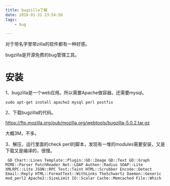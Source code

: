 ```yaml
---
title: bugzilla了解
date: 2018-01-31 23:54:58
tags:
	- bug

---
```




对于带名字里带zilla的软件都有一种好感。

bugzilla是开源免费的bug管理工具。



# 安装

1、bugzilla是一个web应用。所以需要Apache做容器。还需要mysql。

```
sudo apt-get install apache2 mysql perl postfix 
```

2、下载bugzilla的代码。

https://ftp.mozilla.org/pub/mozilla.org/webtools/bugzilla-5.0.2.tar.gz

大概3M，不多。

3、解压，运行里面的check perl的脚本，发现有一堆的modules需要安装，又是下载又是编译的，很慢。

```
 GD Chart::Lines Template::Plugin::GD::Image GD::Text GD::Graph MIME::Parser PatchReader Net::LDAP Authen::Radius SOAP::Lite XMLRPC::Lite JSON::RPC Test::Taint HTML::Scrubber Encode::Detect Email::Reply HTML::FormatText::WithLinks TheSchwartz Daemon::Generic mod_perl2 Apache2::SizeLimit IO::Scalar Cache::Memcached File::Which
```

